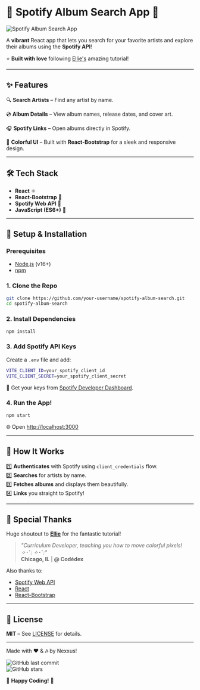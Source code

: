 # 🎵 Spotify Album Search App 🎵  

![Spotify Album Search App](https://imgur.com/qvdqtsc)  

A **vibrant** React app that lets you search for your favorite artists and explore their albums using the **Spotify API**!  

⭐ **Built with love** following [Ellie's](https://github.com/exrlla) amazing tutorial!  

---

## ✨ **Features**  

🔍 **Search Artists** – Find any artist by name.  

💿 **Album Details** – View album names, release dates, and cover art.  

🎧 **Spotify Links** – Open albums directly in Spotify.  

🎨 **Colorful UI** – Built with **React-Bootstrap** for a sleek and responsive design.  

---

## 🛠 **Tech Stack**  

- **React** ⚛️  
- **React-Bootstrap** 🎨  
- **Spotify Web API** 🎵  
- **JavaScript (ES6+)** 📜  

---

## 🚀 **Setup & Installation**  

### **Prerequisites**  
- [Node.js](https://nodejs.org/) (v16+)  
- [npm](https://www.npmjs.com/)  

### **1. Clone the Repo**  
```bash
git clone https://github.com/your-username/spotify-album-search.git
cd spotify-album-search
```

### **2. Install Dependencies**  
```bash
npm install
```

### **3. Add Spotify API Keys**  
Create a `.env` file and add:  
```bash
VITE_CLIENT_ID=your_spotify_client_id
VITE_CLIENT_SECRET=your_spotify_client_secret
```
🔗 Get your keys from [Spotify Developer Dashboard](https://developer.spotify.com/dashboard/applications).  

### **4. Run the App!**  
```bash
npm start
```
🌐 Open [http://localhost:3000](http://localhost:3000)  

---

## 🎨 **How It Works**  

1️⃣ **Authenticates** with Spotify using `client_credentials` flow.  
2️⃣ **Searches** for artists by name.  
3️⃣ **Fetches albums** and displays them beautifully.  
4️⃣ **Links** you straight to Spotify!  

---

## 🙏 **Special Thanks**  

Huge shoutout to **[Ellie](https://github.com/ellie)** for the fantastic tutorial!  

> *"Curriculum Developer, teaching you how to move colorful pixels! ✧･ﾟ: *✧･ﾟ:*"*  
> **Chicago, IL** | **@ Codédex**  

Also thanks to:  
- [Spotify Web API](https://developer.spotify.com/documentation/web-api/)  
- [React](https://reactjs.org/)  
- [React-Bootstrap](https://react-bootstrap.github.io/)  

---

## 📜 **License**  
**MIT** – See [LICENSE](LICENSE) for details.  

---

Made with **❤️** & **🎶** by Nexxus!  

![GitHub last commit](https://img.shields.io/github/last-commit/your-username/spotify-album-search?color=purple&style=flat-square)  
![GitHub stars](https://img.shields.io/github/stars/your-username/spotify-album-search?style=social)  

🚀 **Happy Coding!** 🚀
